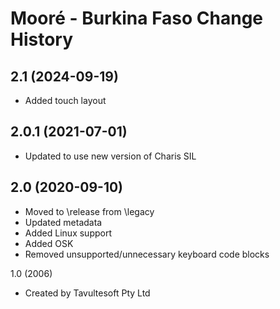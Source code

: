 Mooré - Burkina Faso Change History
====================

2.1 (2024-09-19)
----------------
* Added touch layout

2.0.1 (2021-07-01)
----------------
* Updated to use new version of Charis SIL

2.0 (2020-09-10)
----------------
* Moved to \release from \legacy
* Updated metadata
* Added Linux support
* Added OSK
* Removed unsupported/unnecessary keyboard code blocks

1.0 (2006)
* Created by Tavultesoft Pty Ltd
